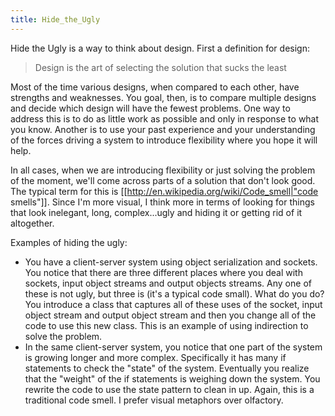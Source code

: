 ```yaml
---
title: Hide_the_Ugly
---
```

Hide the Ugly is a way to think about design. First a definition for design:
> Design is the art of selecting the solution that sucks the least

Most of the time various designs, when compared to each other, have strengths and weaknesses. You goal, then, is to compare multiple designs and decide which design will have the fewest problems. One way to address this is to do as little work as possible and only in response to what you know. Another is to use your past experience and your understanding of the forces driving a system to introduce flexibility where you hope it will help.

In all cases, when we are introducing flexibility or just solving the problem of the moment, we'll come across parts of a solution that don't look good. The typical term for this is [[http://en.wikipedia.org/wiki/Code_smell|"code smells"]]. Since I'm more visual, I think more in terms of looking for things that look inelegant, long, complex...ugly and hiding it or getting rid of it altogether.

Examples of hiding the ugly:
* You have a client-server system using object serialization and sockets. You notice that there are three different places where you deal with sockets, input object streams and output objects streams. Any one of these is not ugly, but three is (it's a typical code small). What do you do? You introduce a class that captures all of these uses of the socket, input object stream and output object stream and then you change all of the code to use this new class. This is an example of using indirection to solve the problem.
* In the same client-server system, you notice that one part of the system is growing longer and more complex. Specifically it has many if statements to check the "state" of the system. Eventually you realize that the "weight" of the if statements is weighing down the system. You rewrite the code to use the state pattern to clean in up. Again, this is a traditional code smell. I prefer visual metaphors over olfactory.